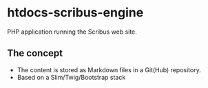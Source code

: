 # htdocs-scribus-engine


PHP application running the Scribus web site.

## The concept

- The content is stored as Markdown files in a Git(Hub) repository.
- Based on a Slim/Twig/Bootstrap stack
